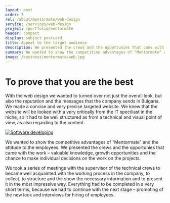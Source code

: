 ```yaml
---
layout: post
order: 7
rel: /about/mentormate/web-design
service: /services/web-design
project: /portfolio/mentormate
header: compact
display: subject postcard
title: Appeal to the target audience
description: We presented the crews and the opportunies that came with the work – valuable knowledge, growth opportunities and the chance to make decisions by yourself.
summary: We wanted to show the competitive advantages of “Mentormate” and the attitude to the employees. We presented the crews and the opportunies that came with the work – valuable knowledge, growth opportunities and the chance to make individual decisions on the work on the projects.
image: /business/mentormate/web.jpg
---
```

# To prove that you are the best
With the web design we wanted to turned over not just the overall look, but also the reputation and the messages that the company sends in Bulgaria. We made a concise and very precise targeted website. We knew that the website will be looked with a very critically from the IT speciliast in the niche, so it had to be well structured  as from a technical and visual point of view, as also regarding to the content.

[![Software developing](/business/mentormate/web.jpg)](http://mentormate.bg/)

We wanted to show the competitive advantages of “Mentormate” and the attitude to the employees. We presented the crews and the opportunies that came with the work – valuable knowledge, growth opportunities and the chance to make individual decisions on the work on the projects.

We took a series of meetings with the supervisor of the technical crews to became well acquainted with the working process in the company, to collect, to structure and the show the necessary information and to present it in the most impressive way. Everything had to be completed in a very short terms, because we had to continue with the next stage – promoting of the new look and interviews for hiring of employees.